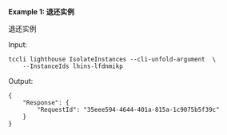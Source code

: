 **Example 1: 退还实例**

退还实例

Input: 

```
tccli lighthouse IsolateInstances --cli-unfold-argument  \
    --InstanceIds lhins-lfdnmikp
```

Output: 
```
{
    "Response": {
        "RequestId": "35eee594-4644-401a-815a-1c9075b5f39c"
    }
}
```

